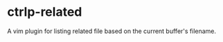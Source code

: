 ctrlp-related
=============

A vim plugin for listing related file based on the current buffer's filename.
